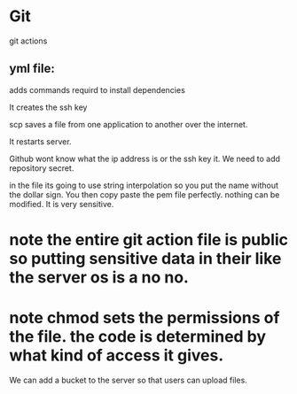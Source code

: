 # Git


git actions

## yml file:

adds commands requird to install dependencies

It creates the ssh key

scp saves a file from one application to another over the internet.

It restarts server.

Github wont know what the ip address is or the ssh key it. We need to add repository secret.

in the file its going to use string interpolation so you put the name without the dollar sign. You then copy paste the pem file perfectly. nothing can be modified. It is very sensitive.

# note the entire git action file is public so putting sensitive data in their like the server os is a no no.

# note chmod sets the permissions of the file. the code is determined by what kind of access it gives.

We can add a bucket to the server so that users can upload files.
